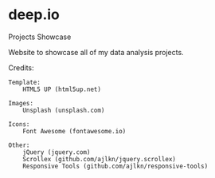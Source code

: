 # deep.io
Projects Showcase

Website to showcase all of my data analysis projects.

Credits:
	
	Template:
		HTML5 UP (html5up.net)
		
	Images:
		Unsplash (unsplash.com)

	Icons:
		Font Awesome (fontawesome.io)

	Other:
		jQuery (jquery.com)
		Scrollex (github.com/ajlkn/jquery.scrollex)
		Responsive Tools (github.com/ajlkn/responsive-tools)

